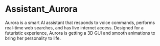 # Assistant_Aurora
Aurora is a smart AI assistant that responds to voice commands, performs real-time web searches, and has live internet access. Designed for a futuristic experience, Aurora is getting a 3D GUI and smooth animations to bring her personality to life.
